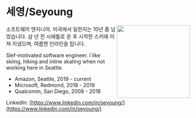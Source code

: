 
# 세영/Seyoung

<img src="./img/me.png" align="right" width="200"/>

소프트웨어 엔지니어. 미국에서 일한지는 10년 좀 넘었습니다. 삼 년 전 시애틀로 온 후 시작한 스키에 미쳐 지냈으며, 여름엔 인라인을 탑니다.

Slef-motivated software engineer. I like skiing, hiking and inline skating when not working here in Seattle.

* Amazon, Seattle, 2019 - current
* Microsoft, Redmond, 2018 - 2019
* Qualcomm, San Diego, 2008 - 2018

LinkedIn: [https://www.linkedin.com/in/seyoung/](https://www.linkedin.com/in/seyoung/)
